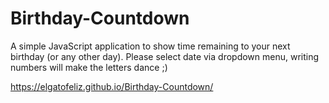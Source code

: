 # Birthday-Countdown

A simple JavaScript application to show time remaining to your next birthday (or any other day).
Please select date via dropdown menu, writing numbers will make the letters dance ;)

https://elgatofeliz.github.io/Birthday-Countdown/
